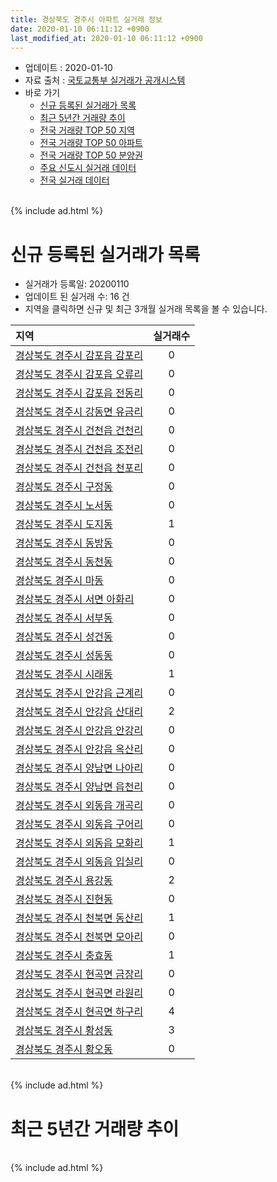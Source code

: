 ```yaml
---
title: 경상북도 경주시 아파트 실거래 정보
date: 2020-01-10 06:11:12 +0900
last_modified_at: 2020-01-10 06:11:12 +0900
---
```


* 업데이트 : 2020-01-10
* 자료 출처 : [국토교통부 실거래가 공개시스템](http://rt.molit.go.kr)
* 바로 가기
    * [신규 등록된 실거래가 목록](#신규-등록된-실거래가-목록)
    * [최근 5년간 거래량 추이](#최근-5년간-거래량-추이)
    * [전국 거래량 TOP 50 지역](https://inasie.github.io/apt-trade-info/최근-3개월-전국에서-가장-거래가-많이-발생한-지역)
    * [전국 거래량 TOP 50 아파트](https://inasie.github.io/apt-trade-info/최근-3개월-전국에서-가장-거래가-많이-발생한-아파트)
    * [전국 거래량 TOP 50 분양권](https://inasie.github.io/apt-trade-info/최근-3개월-전국에서-가장-거래가-많이-발생한-분양권)
    * [주요 신도시 실거래 데이터](https://inasie.github.io/apt-trade-info/주요-신도시)
    * [전국 실거래 데이터](https://inasie.github.io/apt-trade-info/전국)

<br>
{% include ad.html %}
<br>

# 신규 등록된 실거래가 목록
* 실거래가 등록일: 20200110
* 업데이트 된 실거래 수: 16 건
* 지역을 클릭하면 신규 및 최근 3개월 실거래 목록을 볼 수 있습니다.


|지역|실거래수|
|:---|:---:|
|[경상북도 경주시 감포읍 감포리](https://inasie.github.io/apt-trade-info/경상북도-경주시-감포읍-감포리)|0|
|[경상북도 경주시 감포읍 오류리](https://inasie.github.io/apt-trade-info/경상북도-경주시-감포읍-오류리)|0|
|[경상북도 경주시 감포읍 전동리](https://inasie.github.io/apt-trade-info/경상북도-경주시-감포읍-전동리)|0|
|[경상북도 경주시 강동면 유금리](https://inasie.github.io/apt-trade-info/경상북도-경주시-강동면-유금리)|0|
|[경상북도 경주시 건천읍 건천리](https://inasie.github.io/apt-trade-info/경상북도-경주시-건천읍-건천리)|0|
|[경상북도 경주시 건천읍 조전리](https://inasie.github.io/apt-trade-info/경상북도-경주시-건천읍-조전리)|0|
|[경상북도 경주시 건천읍 천포리](https://inasie.github.io/apt-trade-info/경상북도-경주시-건천읍-천포리)|0|
|[경상북도 경주시 구정동](https://inasie.github.io/apt-trade-info/경상북도-경주시-구정동)|0|
|[경상북도 경주시 노서동](https://inasie.github.io/apt-trade-info/경상북도-경주시-노서동)|0|
|[경상북도 경주시 도지동](https://inasie.github.io/apt-trade-info/경상북도-경주시-도지동)|1|
|[경상북도 경주시 동방동](https://inasie.github.io/apt-trade-info/경상북도-경주시-동방동)|0|
|[경상북도 경주시 동천동](https://inasie.github.io/apt-trade-info/경상북도-경주시-동천동)|0|
|[경상북도 경주시 마동](https://inasie.github.io/apt-trade-info/경상북도-경주시-마동)|0|
|[경상북도 경주시 서면 아화리](https://inasie.github.io/apt-trade-info/경상북도-경주시-서면-아화리)|0|
|[경상북도 경주시 서부동](https://inasie.github.io/apt-trade-info/경상북도-경주시-서부동)|0|
|[경상북도 경주시 성건동](https://inasie.github.io/apt-trade-info/경상북도-경주시-성건동)|0|
|[경상북도 경주시 성동동](https://inasie.github.io/apt-trade-info/경상북도-경주시-성동동)|0|
|[경상북도 경주시 시래동](https://inasie.github.io/apt-trade-info/경상북도-경주시-시래동)|1|
|[경상북도 경주시 안강읍 근계리](https://inasie.github.io/apt-trade-info/경상북도-경주시-안강읍-근계리)|0|
|[경상북도 경주시 안강읍 산대리](https://inasie.github.io/apt-trade-info/경상북도-경주시-안강읍-산대리)|2|
|[경상북도 경주시 안강읍 안강리](https://inasie.github.io/apt-trade-info/경상북도-경주시-안강읍-안강리)|0|
|[경상북도 경주시 안강읍 옥산리](https://inasie.github.io/apt-trade-info/경상북도-경주시-안강읍-옥산리)|0|
|[경상북도 경주시 양남면 나아리](https://inasie.github.io/apt-trade-info/경상북도-경주시-양남면-나아리)|0|
|[경상북도 경주시 양남면 읍천리](https://inasie.github.io/apt-trade-info/경상북도-경주시-양남면-읍천리)|0|
|[경상북도 경주시 외동읍 개곡리](https://inasie.github.io/apt-trade-info/경상북도-경주시-외동읍-개곡리)|0|
|[경상북도 경주시 외동읍 구어리](https://inasie.github.io/apt-trade-info/경상북도-경주시-외동읍-구어리)|0|
|[경상북도 경주시 외동읍 모화리](https://inasie.github.io/apt-trade-info/경상북도-경주시-외동읍-모화리)|1|
|[경상북도 경주시 외동읍 입실리](https://inasie.github.io/apt-trade-info/경상북도-경주시-외동읍-입실리)|0|
|[경상북도 경주시 용강동](https://inasie.github.io/apt-trade-info/경상북도-경주시-용강동)|2|
|[경상북도 경주시 진현동](https://inasie.github.io/apt-trade-info/경상북도-경주시-진현동)|0|
|[경상북도 경주시 천북면 동산리](https://inasie.github.io/apt-trade-info/경상북도-경주시-천북면-동산리)|1|
|[경상북도 경주시 천북면 모아리](https://inasie.github.io/apt-trade-info/경상북도-경주시-천북면-모아리)|0|
|[경상북도 경주시 충효동](https://inasie.github.io/apt-trade-info/경상북도-경주시-충효동)|1|
|[경상북도 경주시 현곡면 금장리](https://inasie.github.io/apt-trade-info/경상북도-경주시-현곡면-금장리)|0|
|[경상북도 경주시 현곡면 라원리](https://inasie.github.io/apt-trade-info/경상북도-경주시-현곡면-라원리)|0|
|[경상북도 경주시 현곡면 하구리](https://inasie.github.io/apt-trade-info/경상북도-경주시-현곡면-하구리)|4|
|[경상북도 경주시 황성동](https://inasie.github.io/apt-trade-info/경상북도-경주시-황성동)|3|
|[경상북도 경주시 황오동](https://inasie.github.io/apt-trade-info/경상북도-경주시-황오동)|0|


<br>
{% include ad.html %}
<br>

# 최근 5년간 거래량 추이


<div style="width:100%;">
    <canvas id="deal_progress" height="200"></canvas>
</div>

<script>
new Chart(document.getElementById("deal_progress"), {
    type: 'line',
    data: {
        labels: ['201501','201502','201503','201504','201505','201506','201507','201508','201509','201510','201511','201512','201601','201602','201603','201604','201605','201606','201607','201608','201609','201610','201611','201612','201701','201702','201703','201704','201705','201706','201707','201708','201709','201710','201711','201712','201801','201802','201803','201804','201805','201806','201807','201808','201809','201810','201811','201812','201901','201902','201903','201904','201905','201906','201907','201908','201909','201910','201911','201912','202001'],
        datasets: [{
            label: '매매',
            pointRadius: 1,
            data: [201, 178, 283, 179, 145, 196, 163, 157, 154, 158, 125, 112, 113, 117, 175, 131, 147, 157, 144, 135, 105, 129, 104, 92, 85, 148, 141, 123, 94, 130, 116, 119, 109, 107, 129, 96, 171, 150, 224, 142, 152, 152, 124, 137, 125, 157, 151, 120, 157, 124, 144, 152, 156, 175, 142, 141, 164, 212, 205, 165, 22],
            borderColor: "rgba(255, 201, 14, 1)",
            backgroundColor: "rgba(255, 201, 14, 0.5)",
            fill: false,
            lineTension: 0
        },{
            label: '전월세',
            pointRadius: 1,
            data: [68, 58, 87, 61, 65, 68, 65, 62, 45, 57, 55, 62, 79, 86, 92, 88, 64, 79, 61, 51, 53, 73, 63, 65, 63, 83, 69, 59, 68, 90, 120, 103, 99, 63, 80, 88, 133, 132, 182, 122, 106, 157, 111, 127, 107, 124, 109, 140, 209, 163, 160, 114, 210, 157, 144, 187, 323, 227, 197, 125, 11],
            borderColor: "rgba(0, 141, 185, 1)",
            backgroundColor: "rgba(0, 141, 185, 0.5)",
            fill: false,
            lineTension: 0
        }
        ]
    },
    options: {
        responsive: true,
        title: {
            display: false
        },
        tooltips: {
            mode: 'index',
            intersect: false
        },
        hover: {
            mode: 'nearest',
            intersect: true
        },
        scales: {
            xAxes: [{
                display: true,
                scaleLabel: {
                    display: true,
                    labelString: '년/월'
                }
            }],
            yAxes: [{
                display: true,
                ticks: {
                    suggestedMin: 0,
                },
                scaleLabel: {
                    display: true,
                    labelString: '실거래 수'
                }
            }]
        }
    }
});

</script>


<br>
{% include ad.html %}
<br>

